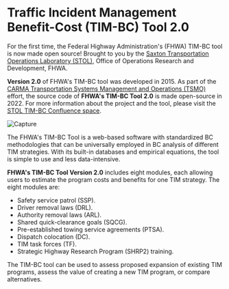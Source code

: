 # Traffic Incident Management Benefit-Cost (TIM-BC) Tool 2.0

For the first time, the Federal Highway Administration's (FHWA) TIM-BC tool is now made open source! Brought to you by the 
[Saxton Transportation Operations Laboratory (STOL)](https://highways.dot.gov/research/laboratories/saxton-transportation-operations-laboratory/saxton-transportation-operations-laboratory-overview), 
Office of Operations Research and Development, FHWA.

**Version 2.0** of FHWA's TIM-BC tool was developed in 2015. As part of the 
[CARMA Transportation Systems Management and Operations (TSMO)](https://usdot-carma.atlassian.net/wiki/spaces/CRMTSMO/overview) effort,
the source code of **FHWA's TIM-BC Tool 2.0** is made open-source in 2022.
For more information about the project and the tool, please visit the [STOL TIM-BC Confluence space](https://fhwa-ops.atlassian.net/wiki/spaces/TIMBC/overview).

![Capture](https://user-images.githubusercontent.com/93544805/140957629-b0c3901c-a2f2-4870-982a-66a5d4c70757.PNG)

The FHWA's TIM-BC Tool is a web-based software with standardized BC methodologies that can be universally employed in BC analysis of different TIM strategies. 
With its built-in databases and empirical equations, the tool is simple to use and less data-intensive.

**FHWA's TIM-BC Tool Version 2.0** includes eight modules, each allowing users to estimate the program costs and benefits for one TIM strategy.
The eight modules are:
- Safety service patrol (SSP).
- Driver removal laws (DRL).
- Authority removal laws (ARL).
- Shared quick-clearance goals (SQCG).
- Pre-established towing service agreements (PTSA).
- Dispatch colocation (DC).
- TIM task forces (TF).
- Strategic Highway Research Program (SHRP2) training. 

The TIM-BC tool can be used to assess proposed expansion of existing TIM programs, assess the value of creating a new TIM program, or compare alternatives.
